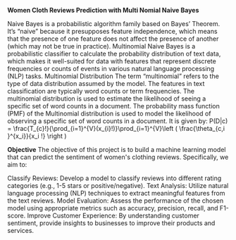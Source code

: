 **Women Cloth Reviews Prediction with Multi Nomial Naive Bayes**

Naive Bayes is a probabilistic algorithm family based on Bayes’ Theorem. It’s “naive” because it presupposes feature independence, which means that the presence of one feature does not affect the presence of another (which may not be true in practice).
Multinomial Naive Bayes is a probabilistic classifier to calculate the probability distribution of text data, which makes it well-suited for data with features that represent discrete frequencies or counts of events in various natural language processing (NLP) tasks.
Multinomial Distribution The term “multinomial” refers to the type of data distribution assumed by the model. The features in text classification are typically word counts or term frequencies. The multinomial distribution is used to estimate the likelihood of seeing a specific set of word counts in a document.
The probability mass function (PMF) of the Multinomial distribution is used to model the likelihood of observing a specific set of word counts in a document. It is given by:
P(D|c) = \frac{T_{c}!}{\prod_{i=1}^{V}(x_{i}!)}\prod_{i=1}^{V}\left ( \frac{\theta_{c,i }^{x_i}}{x_i !} \right )

**Objective**
The objective of this project is to build a machine learning model that can predict the sentiment of women's clothing reviews. Specifically, we aim to:

Classify Reviews: Develop a model to classify reviews into different rating categories (e.g., 1-5 stars or positive/negative).
Text Analysis: Utilize natural language processing (NLP) techniques to extract meaningful features from the text reviews.
Model Evaluation: Assess the performance of the chosen model using appropriate metrics such as accuracy, precision, recall, and F1-score.
Improve Customer Experience: By understanding customer sentiment, provide insights to businesses to improve their products and services.
